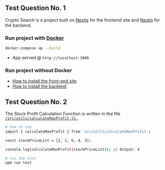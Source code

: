 ## Test Question No. 1

Crypto Search is a project built on [Nextjs](https://nextjs.org/) for the frontend site and [Nestjs](https://nestjs.com/) for the backend.

### Run project with [Docker](https://www.docker.com/)

```bash
docker-compose up --build
```

- App served @ `http://localhost:3000`

### Run project without Docker

- [How to install the front-end site](https://github.com/ngocongchinh/ngocongchinh-20250219/tree/main/frontend)
- [How to install the backend](https://github.com/ngocongchinh/ngocongchinh-20250219/tree/main/backend)

## Test Question No. 2

The Stock Profit Calculation Function is written in the file [`/src/utils/calculateMaxProfit.ts.`](https://github.com/ngocongchinh/ngocongchinh-20250219/tree/main/backend/src/utils)

```bash
# how to use
import { calculateMaxProfit } from 'src/utils/calculateMaxProfit';

const stockPriceList = [2, 3, 6, 4, 3];

console.log(calculateMaxProfit(stockPriceList)); // Output: 4

# run the test
npm run test

```
